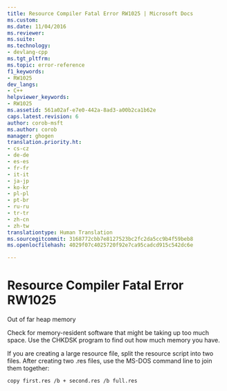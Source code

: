 ```yaml
---
title: Resource Compiler Fatal Error RW1025 | Microsoft Docs
ms.custom: 
ms.date: 11/04/2016
ms.reviewer: 
ms.suite: 
ms.technology:
- devlang-cpp
ms.tgt_pltfrm: 
ms.topic: error-reference
f1_keywords:
- RW1025
dev_langs:
- C++
helpviewer_keywords:
- RW1025
ms.assetid: 561a02af-e7e0-442a-8ad3-a00b2ca1b62e
caps.latest.revision: 6
author: corob-msft
ms.author: corob
manager: ghogen
translation.priority.ht:
- cs-cz
- de-de
- es-es
- fr-fr
- it-it
- ja-jp
- ko-kr
- pl-pl
- pt-br
- ru-ru
- tr-tr
- zh-cn
- zh-tw
translationtype: Human Translation
ms.sourcegitcommit: 3168772cbb7e8127523bc2fc2da5cc9b4f59beb8
ms.openlocfilehash: 4029f07c4025720f92e7ca95cadcd915c542dc6e

---
```

# Resource Compiler Fatal Error RW1025
Out of far heap memory  
  
 Check for memory-resident software that might be taking up too much space. Use the CHKDSK program to find out how much memory you have.  
  
 If you are creating a large resource file, split the resource script into two files. After creating two .res files, use the MS-DOS command line to join them together:  
  
```  
copy first.res /b + second.res /b full.res  
```


<!--HONumber=Jan17_HO2-->


